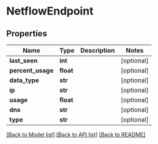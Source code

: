 # NetflowEndpoint

## Properties
Name | Type | Description | Notes
------------ | ------------- | ------------- | -------------
**last_seen** | **int** |  | [optional] 
**percent_usage** | **float** |  | [optional] 
**data_type** | **str** |  | [optional] 
**ip** | **str** |  | [optional] 
**usage** | **float** |  | [optional] 
**dns** | **str** |  | [optional] 
**type** | **str** |  | [optional] 

[[Back to Model list]](../README.md#documentation-for-models) [[Back to API list]](../README.md#documentation-for-api-endpoints) [[Back to README]](../README.md)


